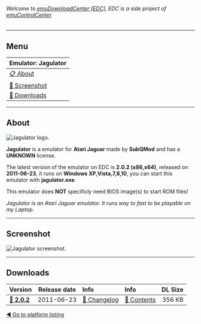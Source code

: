 ###### Welcome to [emuDownloadCenter (EDC)](https://github.com/PhoenixInteractiveNL/emuDownloadCenter/wiki/), EDC is a side project of [emuControlCenter](https://github.com/PhoenixInteractiveNL/emuControlCenter/wiki/)
***
## Menu
| **Emulator: Jagulator** |
|:---------|
| [:clipboard: About](#about) |
| [:sunrise: Screenshot](#screenshot) |
| [:floppy_disk: Downloads](#downloads) |
***
## About
![](https://github.com/PhoenixInteractiveNL/emuDownloadCenter/wiki/images_emulator/jagulator_logo_200.jpg "Jagulator logo.")

**Jagulator** is a emulator for **Atari Jaguar** made by **SubQMod** and has a **UNKNOWN** license.

The latest version of the emulator on EDC is **2.0.2 (x86,x64)**, released on **2011-06-23**, it runs on **Windows XP,Vista,7,8,10**, you can start this emulator with **jagulator.exe**.

This emulator does **NOT** specificly need BIOS image(s) to start ROM files!

_Jagulator is an Atari Jaguar emulator. It runs way to fast to be playable on my Laptop._
***
## Screenshot
![](https://raw.githubusercontent.com/PhoenixInteractiveNL/emuDownloadCenter/master/hooks/jagulator/screen.jpg "Jagulator screenshot.")
***
## Downloads
| Version  | Release date  | Info       | Info       | DL Size    |
|:---------|:-------------:|:-----------|:-----------|-----------:|
| [:floppy_disk: **2.0.2**](https://github.com/PhoenixInteractiveNL/edc-repo0003/raw/master/jagulator/2.0.2.7z) | 2011-06-23 | [:page_facing_up: Changelog](https://github.com/PhoenixInteractiveNL/edc-repo0003/blob/master/jagulator/2.0.2_changelog.txt) | [:mag_right: Contents](https://github.com/PhoenixInteractiveNL/edc-repo0003/blob/master/jagulator/2.0.2_contents.txt) | 356 KB |

[:arrow_backward: Go to platform listing](https://github.com/PhoenixInteractiveNL/emuDownloadCenter/wiki/EDC-Platform-List)
